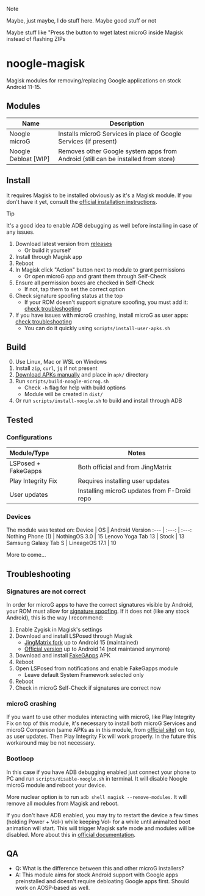 > [!NOTE]
> Maybe, just maybe, I do stuff here. Maybe good stuff or not
> 
> Maybe stuff like "Press the button to wget latest microG inside Magisk instead of flashing ZIPs

# noogle-magisk

Magisk modules for removing/replacing Google applications on stock Android 11-15.

## Modules

Name | Description
--- | ---
Noogle microG | Installs microG Services in place of Google Services (if present)
Noogle Debloat [WIP] | Removes other Google system apps from Android (still can be installed from store)

## Install

It requires Magisk to be installed obviously as it's a Magisk module. If you don't have it yet, consult the [official installation instructions](https://topjohnwu.github.io/Magisk/install.html).

> [!TIP]
> It's a good idea to enable ADB debugging as well before installing in case of any issues.

1. Download latest version from [releases](https://github.com/SelfRef/noogle-magisk/releases)
    - Or build it yourself
2. Install through Magisk app
3. Reboot
4. In Magisk click "Action" button next to module to grant permissions
    - Or open microG app and grant them through Self-Check
5. Ensure all permission boxes are checked in Self-Check
    - If not, tap them to set the correct option
6. Check signature spoofing status at the top
    - If your ROM doesn't support signature spoofing, you must add it: [check troubleshooting](#signatures-are-not-correct)
7. If you have issues with microG crashing, install microG as user apps: [check troubleshooting](#microg-crashing)
    - You can do it quickly using `scripts/install-user-apks.sh`

## Build

0. Use Linux, Mac or WSL on Windows
1. Install `zip`, `curl`, `jq` if not present
2. [Download APKs manually](https://microg.org/download.html) and place in `apk/` directory
3. Run `scripts/build-noogle-microg.sh`
    - Check `-h` flag for help with build options
    - Module will be created in `dist/`
4. Or run `scripts/install-noogle.sh` to build and install through ADB

## Tested

### Configurations

Module/Type | Notes
:--- | ---
LSPosed + FakeGapps | Both official and from JingMatrix
Play Integrity Fix | Requires installing user updates
User updates | Installing microG updates from F-Droid repo

### Devices
The module was tested on:
Device | OS | Android Version
:--- | :---: | :---:
Nothing Phone (1) | NothingOS 3.0 | 15
Lenovo Yoga Tab 13 | Stock | 13
Samsung Galaxy Tab S | LineageOS 17.1 | 10

More to come...

## Troubleshooting

### Signatures are not correct
In order for microG apps to have the correct signatures visible by Android, your ROM must allow for [signature spoofing](https://github.com/microg/GmsCore/wiki/Signature-Spoofing). If it does not (like any stock Android), this is the way I recommend:

1. Enable Zygisk in Magisk's settings
2. Download and install LSPosed through Magisk
    - [JingMatrix fork](https://github.com/JingMatrix/LSPosed/releases) up to Android 15 (maintained)
    - [Official version](https://github.com/LSPosed/LSPosed/releases) up to Android 14 (not maintaned anymore)
3. Download and install [FakeGApps](https://github.com/whew-inc/FakeGApps/releases) APK
4. Reboot
5. Open LSPosed from notifications and enable FakeGapps module
    - Leave default System Framework selected only
6. Reboot
7. Check in microG Self-Check if signatures are correct now

### microG crashing
If you want to use other modules interacting with microG, like Play Integrity Fix on top of this module, it's necessary to install both microG Services and microG Companion (same APKs as in this module, from [official site](https://microg.org/download.html)) on top, as user updates. Then Play Integrity Fix will work properly. In the future this workaround may be not necessary.

### Bootloop
In this case if you have ADB debugging enabled just connect your phone to PC and run `scripts/disable-noogle.sh` in terminal. It will disable Noogle microG module and reboot your device.

More nuclear option is to run `adb shell magisk --remove-modules`. It will remove all modules from Magisk and reboot.

If you don't have ADB enabled, you may try to restart the device a few times (holding Power + Vol-) while keeping Vol- for a while until animalted boot animation will start. This will trigger Magisk safe mode and modules will be disabled. More about this in [official documentation](https://topjohnwu.github.io/Magisk/faq.html).

## QA
- Q: What is the difference between this and other microG installers?
- A: This module aims for stock Android support with Google apps preinstalled and doesn't require debloating Google apps first. Should work on AOSP-based as well.
